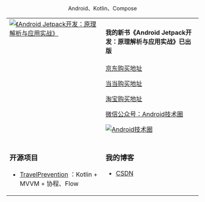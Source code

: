   
<p align="center"> Android、Kotlin、Compose </p>  

<table align="center">
<tr>
<td valign="top" width="50%"> 
<a href="https://huanglinqing.blog.csdn.net/article/details/123133085" title="《Android Jetpack开发：原理解析与应用实战》"><img src="https://img-blog.csdnimg.cn/3b1e774a69c9404a88b5029941ed5d40.png" alt="《Android Jetpack开发：原理解析与应用实战》" /></a>
</td>
<td valign="top" width="50%">

#### 我的新书《Android Jetpack开发：原理解析与应用实战》已出版 

[京东购买地址](https://item.m.jd.com/product/10055064927648.html)

[当当购买地址](http://product.dangdang.com/11171911064.html)

[淘宝购买地址](https://m.tb.cn/h.fwge2NS?tk=MgpN2owi1U0)
  

[微信公众号：Android技术圈](https://mp.weixin.qq.com/s/E0j6Kc4FERW1GCmAa_TVJA)
  
<a href="https://img-blog.csdnimg.cn/20190419110850286.jpg" title="Android技术圈"><img src="https://img-blog.csdnimg.cn/20190419110850286.jpg" alt="Android技术圈" /></a>

</td>
</tr>
<tr>
<td valign="top" width="50%">
	
### 开源项目  
- [TravelPrevention](https://github.com/huanglinqing123/TravelPrevention) ：Kotlin + MVVM + 协程、Flow
  
	
</td>

<td valign="top" width="50%">

### 我的博客
- [CSDN](https://huanglinqing.blog.csdn.net/)

</td>
</tr>
</table>
